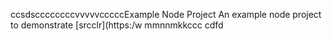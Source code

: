 ccsdsccccccccvvvvvcccccExample Node Project
An example node project to demonstrate [srcclr](https:/w
mmnnmkkccc
   cdfd
